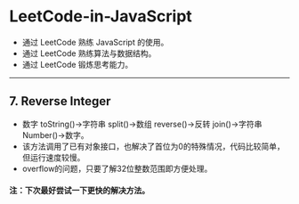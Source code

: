 # LeetCode-in-JavaScript
- 通过 LeetCode 熟练 JavaScript 的使用。
- 通过 LeetCode 熟练算法与数据结构。
- 通过 LeetCode 锻炼思考能力。

---


## 7. Reverse Integer
- 数字 toString()->字符串 split()->数组 reverse()->反转 join()->字符串 Number()->数字。
- 该方法调用了已有对象接口，也解决了首位为0的特殊情况，代码比较简单，但运行速度较慢。
- overflow的问题，只要了解32位整数范围即方便处理。

#### 注：下次最好尝试一下更快的解决方法。
